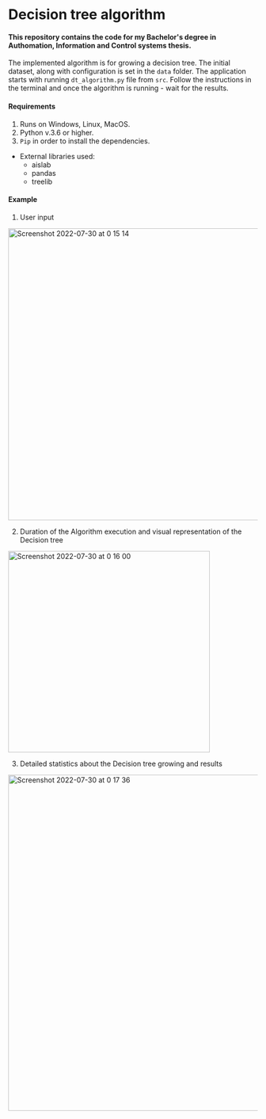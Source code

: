 # Decision tree algorithm

#### This repository contains the code for my Bachelor's degree in Authomation, Information and Control systems thesis.

The implemented algorithm is for growing a decision tree. The initial dataset, along with configuration is set in the `data` folder. The application starts with running `dt_algorithm.py` file from `src`. Follow the instructions in the terminal and once the algorithm is running - wait for the results.

#### Requirements

1. Runs on Windows, Linux, MacOS.
2. Python v.3.6 or higher.
3. `Pip` in order to install the dependencies.
  * External libraries used:
    - aislab
    - pandas
    - treelib

#### Example

1. User input
<img width="590" alt="Screenshot 2022-07-30 at 0 15 14" src="https://user-images.githubusercontent.com/58442720/181843984-9df68e41-ce1a-4560-a32f-5e5727ebcd5f.png">

2. Duration of the Algorithm execution and visual representation of the Decision tree 
<img width="407" alt="Screenshot 2022-07-30 at 0 16 00" src="https://user-images.githubusercontent.com/58442720/181844051-fc5a22cd-cc60-424c-8d84-d9288a5a5513.png">

3. Detailed statistics about the Decision tree growing and results
<img width="679" alt="Screenshot 2022-07-30 at 0 17 36" src="https://user-images.githubusercontent.com/58442720/181844206-c880fe75-b5bb-48a3-9ae2-abd86e74b10e.png">
